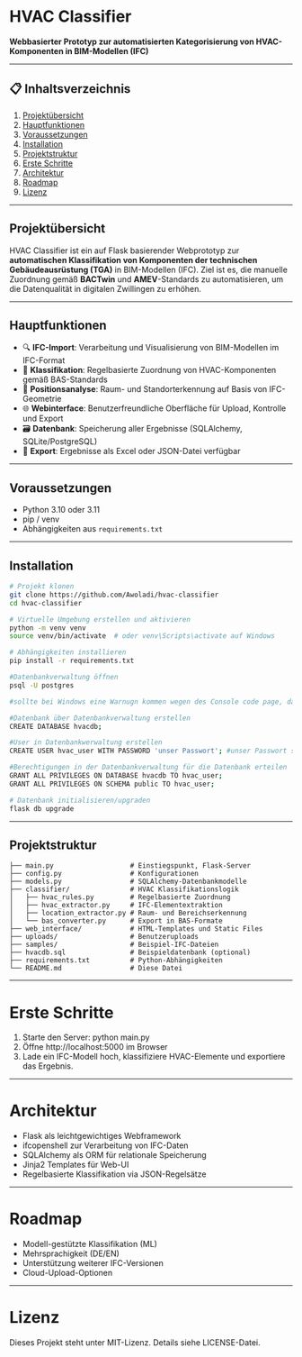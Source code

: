 # HVAC Classifier

**Webbasierter Prototyp zur automatisierten Kategorisierung von HVAC-Komponenten in BIM-Modellen (IFC)**

---

## 📋 Inhaltsverzeichnis

1. [Projektübersicht](#projektübersicht)
2. [Hauptfunktionen](#hauptfunktionen)
3. [Voraussetzungen](#voraussetzungen)
4. [Installation](#installation)
5. [Projektstruktur](#projektstruktur)
6. [Erste Schritte](#erste-schritte)
7. [Architektur](#architektur)
8. [Roadmap](#roadmap)
9. [Lizenz](#lizenz)

---

## Projektübersicht

HVAC Classifier ist ein auf Flask basierender Webprototyp zur **automatischen Klassifikation von Komponenten der technischen Gebäudeausrüstung (TGA)** in BIM-Modellen (IFC). Ziel ist es, die manuelle Zuordnung gemäß **BACTwin** und **AMEV**-Standards zu automatisieren, um die Datenqualität in digitalen Zwillingen zu erhöhen.

---

## Hauptfunktionen

- 🔍 **IFC-Import**: Verarbeitung und Visualisierung von BIM-Modellen im IFC-Format
- 🧠 **Klassifikation**: Regelbasierte Zuordnung von HVAC-Komponenten gemäß BAS-Standards
- 📌 **Positionsanalyse**: Raum- und Standorterkennung auf Basis von IFC-Geometrie
- 🌐 **Webinterface**: Benutzerfreundliche Oberfläche für Upload, Kontrolle und Export
- 🗃️ **Datenbank**: Speicherung aller Ergebnisse (SQLAlchemy, SQLite/PostgreSQL)
- 🧾 **Export**: Ergebnisse als Excel oder JSON-Datei verfügbar

---

## Voraussetzungen

- Python 3.10 oder 3.11
- pip / venv
- Abhängigkeiten aus `requirements.txt`

---

## Installation

```bash
# Projekt klonen
git clone https://github.com/Awoladi/hvac-classifier
cd hvac-classifier

# Virtuelle Umgebung erstellen und aktivieren
python -m venv venv
source venv/bin/activate  # oder venv\Scripts\activate auf Windows

# Abhängigkeiten installieren
pip install -r requirements.txt

```
```bash
#Datenbankverwaltung öffnen
psql -U postgres

#sollte bei Windows eine Warnugn kommen wegen des Console code page, dann kann es mit "chcp 1252" geändert werden, wobei die Zahl das page angibt und geändert werden kann

#Datenbank über Datenbankverwaltung erstellen
CREATE DATABASE hvacdb;

#User in Datenbankwerwaltung erstellen
CREATE USER hvac_user WITH PASSWORD 'unser Passwort'; #unser Passwort sollte 'M31052003w' sein

#Berechtigungen in der Datenbankverwaltung für die Datenbank erteilen 
GRANT ALL PRIVILEGES ON DATABASE hvacdb TO hvac_user;
GRANT ALL PRIVILEGES ON SCHEMA public TO hvac_user;

# Datenbank initialisieren/upgraden
flask db upgrade

```

---

## Projektstruktur

```text
├── main.py                   # Einstiegspunkt, Flask-Server  
├── config.py                 # Konfigurationen  
├── models.py                 # SQLAlchemy-Datenbankmodelle  
├── classifier/               # HVAC Klassifikationslogik  
│   ├── hvac_rules.py         # Regelbasierte Zuordnung  
│   ├── hvac_extractor.py     # IFC-Elementextraktion  
│   ├── location_extractor.py # Raum- und Bereichserkennung  
│   └── bas_converter.py      # Export in BAS-Formate  
├── web_interface/            # HTML-Templates und Static Files  
├── uploads/                  # Benutzeruploads  
├── samples/                  # Beispiel-IFC-Dateien  
├── hvacdb.sql                # Beispieldatenbank (optional)  
├── requirements.txt          # Python-Abhängigkeiten  
└── README.md                 # Diese Datei  
```

---

# Erste Schritte
1. Starte den Server:
   python main.py
2. Öffne http://localhost:5000 im Browser
3. Lade ein IFC-Modell hoch, klassifiziere HVAC-Elemente und exportiere das Ergebnis.

---

# Architektur
- Flask als leichtgewichtiges Webframework
- ifcopenshell zur Verarbeitung von IFC-Daten
- SQLAlchemy als ORM für relationale Speicherung
- Jinja2 Templates für Web-UI
- Regelbasierte Klassifikation via JSON-Regelsätze

---

# Roadmap
 - Modell-gestützte Klassifikation (ML)
 - Mehrsprachigkeit (DE/EN)
 - Unterstützung weiterer IFC-Versionen
 - Cloud-Upload-Optionen

---

# Lizenz 
Dieses Projekt steht unter MIT-Lizenz. Details siehe LICENSE-Datei.
